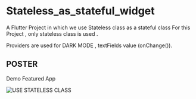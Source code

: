 # Stateless_as_stateful_widget

A Flutter Project in which we use Stateless class as  a stateful class
For this Project , only stateless class is used .

Providers are used for DARK MODE , textFields value (onChange()).

## POSTER

Demo Featured App

![USE STATELESS CLASS](https://user-images.githubusercontent.com/115164085/218520396-8ac1521f-6584-4385-ae7b-9b21d6c2c9c5.png)
